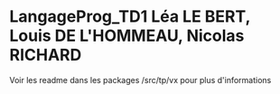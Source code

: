 # LangageProg_TD1 Léa LE BERT, Louis DE L'HOMMEAU, Nicolas RICHARD
Voir les readme dans les packages /src/tp/vx pour plus d'informations